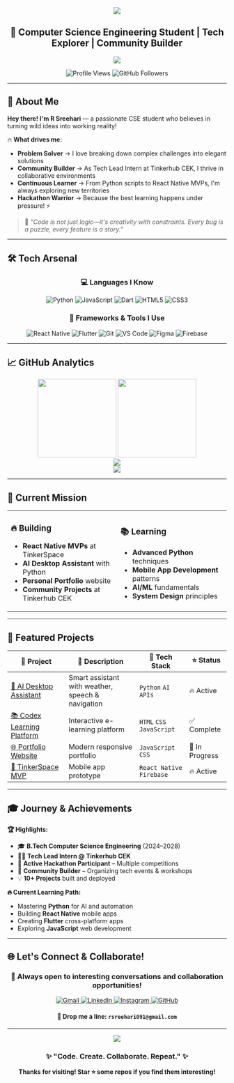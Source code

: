<!-- HERO SECTION -->
<div align="center">
  <img src="https://capsule-render.vercel.app/api?type=waving&color=gradient&customColorList=6,11,20&height=200&section=header&text=R%20Sreehari&fontSize=40&fontColor=fff&animation=fadeIn&fontAlignY=35"/>
  
  <h2>🚀 Computer Science Engineering Student | Tech Explorer | Community Builder</h2>
  
  <img src="https://readme-typing-svg.herokuapp.com?font=Fira+Code&size=22&duration=3000&pause=1000&color=36BCF7&center=true&vCenter=true&width=600&lines=Coding+Ideas+into+Reality+✨;Exploring+Cloud+%26+Mobile+Apps+☁️;Building+Communities+Together+🤝;Hackathon+Enthusiast+%26+Learner+🏆;Always+Curious%2C+Always+Growing+🌱"/>
  
  <p>
    <img src="https://komarev.com/ghpvc/?username=rsreehari&label=Profile%20views&color=36BCF7&style=flat-square" alt="Profile Views"/>
    <img src="https://img.shields.io/github/followers/rsreehari?label=Followers&style=flat-square&color=36BCF7" alt="GitHub Followers"/>
  </p>
</div>

---

## 🌊 About Me

**Hey there! I'm R Sreehari** — a passionate CSE student who believes in turning wild ideas into working reality! 

🔥 **What drives me:**
- **Problem Solver** → I love breaking down complex challenges into elegant solutions
- **Community Builder** → As Tech Lead Intern at Tinkerhub CEK, I thrive in collaborative environments
- **Continuous Learner** → From Python scripts to React Native MVPs, I'm always exploring new territories
- **Hackathon Warrior** → Because the best learning happens under pressure! ⚡

> 💭 *"Code is not just logic—it's creativity with constraints. Every bug is a puzzle, every feature is a story."*

---

## 🛠️ Tech Arsenal

<div align="center">

### 💻 Languages I Know
<p>
  <img src="https://img.shields.io/badge/Python-3776AB?style=for-the-badge&logo=python&logoColor=white" alt="Python"/>
  <img src="https://img.shields.io/badge/JavaScript-F7DF1E?style=for-the-badge&logo=javascript&logoColor=black" alt="JavaScript"/>
  <img src="https://img.shields.io/badge/Dart-0175C2?style=for-the-badge&logo=dart&logoColor=white" alt="Dart"/>
  <img src="https://img.shields.io/badge/HTML5-E34F26?style=for-the-badge&logo=html5&logoColor=white" alt="HTML5"/>
  <img src="https://img.shields.io/badge/CSS3-1572B6?style=for-the-badge&logo=css3&logoColor=white" alt="CSS3"/>
</p>

### 🚀 Frameworks & Tools I Use
<p>
  <img src="https://img.shields.io/badge/React_Native-20232A?style=for-the-badge&logo=react&logoColor=61DAFB" alt="React Native"/>
  <img src="https://img.shields.io/badge/Flutter-02569B?style=for-the-badge&logo=flutter&logoColor=white" alt="Flutter"/>
  <img src="https://img.shields.io/badge/Git-F05032?style=for-the-badge&logo=git&logoColor=white" alt="Git"/>
  <img src="https://img.shields.io/badge/VS_Code-007ACC?style=for-the-badge&logo=visual-studio-code&logoColor=white" alt="VS Code"/>
  <img src="https://img.shields.io/badge/Figma-F24E1E?style=for-the-badge&logo=figma&logoColor=white" alt="Figma"/>
  <img src="https://img.shields.io/badge/Firebase-FFCA28?style=for-the-badge&logo=firebase&logoColor=black" alt="Firebase"/>
</p>

</div>

---

## 📈 GitHub Analytics

<div align="center">
  <img height="180em" src="https://github-readme-stats.vercel.app/api?username=rsreehari&show_icons=true&theme=tokyonight&include_all_commits=true&count_private=true&hide_border=true&bg_color=0D1117&title_color=36BCF7&icon_color=36BCF7&text_color=C9D1D9"/>
  <img height="180em" src="https://github-readme-stats.vercel.app/api/top-langs/?username=rsreehari&layout=compact&langs_count=8&theme=tokyonight&hide_border=true&bg_color=0D1117&title_color=36BCF7&text_color=C9D1D9"/>
</div>

<div align="center">
  <img src="https://github-readme-streak-stats-eight.vercel.app?user=rsreehari&theme=tokyonight&hide_border=true&background=0D1117&stroke=36BCF7&ring=36BCF7&fire=36BCF7&currStreakLabel=36BCF7"/>
</div>

<div align="center">
  <img src="https://github-profile-trophy.vercel.app/?username=rsreehari&theme=tokyonight&no-frame=true&no-bg=false&margin-w=4&row=1"/>
</div>

---

## 🎯 Current Mission

<table align="center">
<tr>
<td width="50%">

### 🔥 Building
- **React Native MVPs** at TinkerSpace
- **AI Desktop Assistant** with Python
- **Personal Portfolio** website
- **Community Projects** at Tinkerhub CEK

</td>
<td width="50%">

### 📚 Learning
- **Advanced Python** techniques
- **Mobile App Development** patterns
- **AI/ML** fundamentals
- **System Design** principles

</td>
</tr>
</table>

---

## 🚀 Featured Projects

<div align="center">

| 🎨 Project | 📝 Description | 🔧 Tech Stack | ⭐ Status |
|------------|----------------|---------------|-----------|
| [🤖 AI Desktop Assistant](https://github.com/rsreehari) | Smart assistant with weather, speech & navigation | `Python` `AI` `APIs` | 🔥 Active |
| [📚 Codex Learning Platform](https://github.com/rsreehari) | Interactive e-learning platform | `HTML` `CSS` `JavaScript` | ✅ Complete |
| [🌐 Portfolio Website](https://github.com/rsreehari) | Modern responsive portfolio | `JavaScript` `CSS` | 🚧 In Progress |
| [📱 TinkerSpace MVP](https://github.com/rsreehari) | Mobile app prototype | `React Native` `Firebase` | 🔥 Active |

</div>

---

## 🎓 Journey & Achievements

**🏆 Highlights:**
- 🎓 **B.Tech Computer Science Engineering** (2024–2028)
- 👨‍💼 **Tech Lead Intern @ Tinkerhub CEK**  
- 🏅 **Active Hackathon Participant** – Multiple competitions
- 🌟 **Community Builder** – Organizing tech events & workshops
- 💡 **10+ Projects** built and deployed

**🔥 Current Learning Path:**
- Mastering **Python** for AI and automation
- Building **React Native** mobile apps
- Creating **Flutter** cross-platform apps
- Exploring **JavaScript** web development

---

## 🌐 Let's Connect & Collaborate!

<div align="center">
  
  <h3>💬 Always open to interesting conversations and collaboration opportunities!</h3>
  
  <p>
    <a href="mailto:rsreehari091@gmail.com">
      <img src="https://img.shields.io/badge/Gmail-EA4335?style=for-the-badge&logo=gmail&logoColor=white" alt="Gmail"/>
    </a>
    <a href="https://www.linkedin.com/in/rsreehari0">
      <img src="https://img.shields.io/badge/LinkedIn-0A66C2?style=for-the-badge&logo=linkedin&logoColor=white" alt="LinkedIn"/>
    </a>
    <a href="https://www.instagram.com/_r_sreehari">
      <img src="https://img.shields.io/badge/Instagram-E4405F?style=for-the-badge&logo=instagram&logoColor=white" alt="Instagram"/>
    </a>
    <a href="https://github.com/rsreehari">
      <img src="https://img.shields.io/badge/GitHub-181717?style=for-the-badge&logo=github&logoColor=white" alt="GitHub"/>
    </a>
  </p>

  <h4>📧 Drop me a line: <code>rsreehari091@gmail.com</code></h4>

</div>

---

<div align="center">
  <img src="https://capsule-render.vercel.app/api?type=waving&color=gradient&customColorList=6,11,20&height=120&section=footer"/>
  
  <h3>✨ "Code. Create. Collaborate. Repeat." ✨</h3>
  
  **Thanks for visiting! Star ⭐ some repos if you find them interesting!**
</div>
